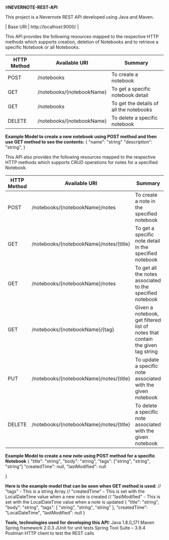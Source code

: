  
 #**NEVERNOTE-REST-API**
                                        
This project is a Nevernote REST API developed using Java and Maven.

| Base URI | http://localhost:9000/ |

This API provides the following resources mapped to the respective HTTP methods which supports creation, deletion of Notebooks and to retrieve a specific Notebook or all Notebooks. 

| HTTP Method | Available URI	 |   Summary |
| --- | --- | --- |
| POST | /notebooks | To create a notebook |
|  GET | /notebooks/{notebookName} | To get a specific notebook detail |
|  GET | /notebooks | To get the details of all the notebooks |
| DELETE | /notebooks/{notebookName} | To delete a specific notebook |


**Example Model to create a new notebook using POST method and then use GET method to see the contents:**
{
  "name": "string"
  "description": "string",
}

This API also provides the following resources mapped to the respective HTTP methods which supports CRUD operations for notes for a specified Notebook.

| HTTP Method | Available URI	 |   Summary |
| --- | --- | --- |
| POST | /notebooks/{notebookName}/notes | To create a note in the specified notebook |
| GET | /notebooks/{notebookName}/notes/{title} | To get a specific note detail in the specified notebook |
| GET | /notebooks/{notebookName}/notes | To get all the notes associated to the specified notebook |
| GET | /notebooks/{notebookName}/{tag} | Given a notebook, get filtered list of notes that contain the given tag string |
| PUT | /notebooks/{notebookName}/notes/{title} | To update a specific note associated with the given notebook |
| DELETE | /notebooks/{notebookName}/notes/{title} | To delete a specific note associated with the given notebook |


**Example Model to create a new note using POST method for a specific Notebook**
{
  "title": "string",
  "body": "string",
  "tags": ["string", "string", "string"]
  "createdTime": null,
  "lastModified": null

}

**Here is the example model that can be seen when GET method is used:**
// "tags" - This is a string Array
// "createdTime" - This is set with the LocalDateTime value when a new note is created
// "lastModified" - This is set with the LocalDateTime value when a note is updated
{
  "title": "string",
  "body": "string",
  "tags": [ "string", "string", "string" ], 
  "createdTime": "LocalDateTime",
  "lastModified": null
}

**Tools, technologies used for developing this API:**
Java 1.8.0_171
Maven
Spring framework 2.0.3
JUnit for unit tests
Spring Tool Suite – 3.9.4
Postman HTTP client to test the REST calls
